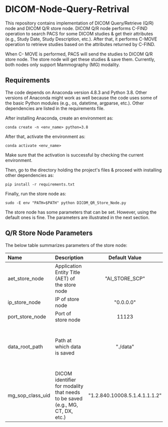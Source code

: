 # DICOM-Node-Query-Retrival
This repository contains implementation of DICOM Query/Retrieve (Q/R) node and DICOM Q/R store node. DICOM Q/R node performs C-FIND operation to search PACS for some DICOM studies & get their attributes (e.g., Study Date, Study Description, etc.). After that, it performs C-MOVE operation to retrieve studies based on the attributes returned by C-FIND. 

When C- MOVE is performed, PACS will send the studies to DICOM Q/R store node. The store node will get these studies & save them. Currently, both nodes only support Mammography (MG) modality.

## Requirements
The code depends on Anaconda version 4.8.3 and Python 3.8. Other versions of Anaconda might work as well because the code uses some of the basic Python modules (e.g., os, datetime, argparse, etc.). Other dependencies are listed in the requirements file.

After installing Anaconda, create an environment as:
```
conda create -n <env_name> python=3.8
```

After that, activate the environment as:
```
conda activate <env_name>
```

Make sure that the activation is successful by checking the current environment.

Then, go to the directory holding the project's files & proceed with installing other dependencies as:
```
pip install -r requirements.txt
```

Finally, run the store node as:
```
sudo -E env "PATH=$PATH" python DICOM_QR_Store_Node.py
```
The store node has some parameters that can be set. However, using the default ones is fine. The parameters are illustrated in the next section.

## Q/R Store Node Parameters
The below table summarizes parameters of the store node:

| Name | Description | Default Value | Comment |
|:-------------|:-------------|:-----:|:-----|
| aet_store_node | Application Entity Title (AET) of the store node | "AI_STORE_SCP" | - |
| ip_store_node | IP of store node | "0.0.0.0" | - |
| port_store_node | Port of store node | 11123 | - |
| data_root_path | Path at which data is saved | "./data"| The program will create the folder if it does not exist |
| mg_sop_class_uid | DICOM identifier for modality that needs to be saved (e.g., MG, CT, DX, etc.) | "1.2.840.10008.5.1.4.1.1.1.2" | This's the SOP Class UID for MG |
